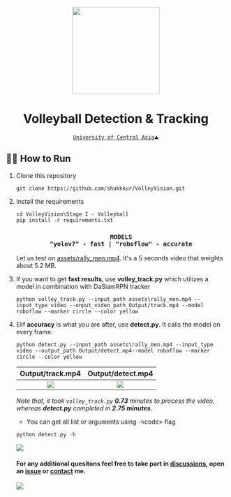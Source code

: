 <p align="center">
  <img src="https://github.com/shukkkur/VolleyVision/blob/b9e2ea29be1337f8cd7c25f7f06741ecfde9fc62/README_files/vv_logo.png" width=200>
</p>

<h1 align="center">
  Volleyball Detection & Tracking
</h1>

<p align='center'>
  <a href="https://ucentralasia.org/home"><code>University of Central Asia</a>⛰️</code>
</p>

<h2>🏃‍♂️ How to Run</h2>

<ol>
  
  <li>
    Clone this repository
  </li>
  
  ```
  git clone https://github.com/shukkkur/VolleyVision.git
  ```
  
  <li>
    Install the requirements
  </li>
  
  ```
  cd VolleyVision\Stage I - Volleyball
  pip install -r requirements.txt
  ```
  <h3 align="center"><code>MODELS</code><br><code>"yolov7" - fast | "roboflow" - accurate</code></h3>
  
  Let us test on <a href="https://github.com/shukkkur/VolleyVision/blob/a87326441528ee89f4d23a81e2461d6963534134/assets/rally_men.mp4">assets/rally_men.mp4</a>. It's a 5 seconds video that weights about 5.2 MB.
  
  <li>
    If you want to get <strong>fast results</strong>, use <strong>volley_track.py</strong> which utilizes a model in combination with DaSiamRPN tracker
  </li>
  
  ```
  python volley_track.py --input_path assets\rally_men.mp4 --input_type video --onput_video_path Output/track.mp4 --model roboflow --marker circle --color yellow
  ```
  
  <li>
    Elif <strong>accuracy</strong> is what you are after, use <strong>detect.py</strong>. It calls the model on every frame.
  </li>
  
  ```
  python detect.py --input_path assets\rally_men.mp4 --input_type video --output_path Output/detect.mp4--model roboflow --marker circle --color yellow 
  ```
  
  
<strong>Output/track.mp4</strong>  | <strong>Output/detect.mp4</strong>
:-------------------------:|:-------------------------:
<img src="https://github.com/shukkkur/VolleyVision/blob/914b8dc3873767b7b1a1c62b7b75633d8a3a9af6/assets/track_men.gif"> | <img src="https://github.com/shukkkur/VolleyVision/blob/280fed79d290c1cf6d53c869fa60355eeb04d148/assets/rf_men_rally.gif">

<i>Note that, it took <code>volley_track.py</code> <strong>0.73</strong> minutes to process the video, whereas <strong>detect.py</strong> completed in <strong>2.75 minutes</strong>.</i>

<ul>
  <li>
    <p>You can get all list or arguments using <code>-h</code>code> flag</p>
  </li>
</ul>

```python
python detect.py -h
```

<img src="https://github.com/shukkkur/VolleyVision/blob/210368ae91bd078d2f00dfbbbe020f59625c2550/Stage%20I%20-%20Volleyball/assets/args.png">


<h4>For any additional quesitons feel free to take part in <a href="https://github.com/shukkkur/VolleyVision/discussions">discussions</a>, open an <a href="https://github.com/shukkkur/VolleyVision/issues/new">issue</a> or <a href="https://github.com/shukkkur#feel-free-to-connectcontact">contact</a> me.</h4>

<img src="https://github.com/shukkkur/VolleyVision/blob/1d1836c3a7968cbcde4bcf5cfb5e8eaf4c16acfb/assets/header.png">
